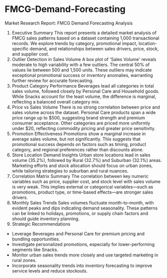 # FMCG-Demand-Forecasting
Market Research Report: FMCG Demand Forecasting Analysis
1. Executive Summary
This report presents a detailed market analysis of FMCG sales patterns based on a dataset containing 1,000 transactional records. We explore trends by category, promotional impact, location-specific demand, and relationships between sales drivers, price, stock, and supplier cost.
2. Outlier Detection in Sales Volume
A box plot of 'Sales Volume' reveals moderate to high variability with a few outliers. The central 50% of values lie between 500 and 1,500 units. These outliers may indicate exceptional promotional success or inventory anomalies, warranting further review for accurate forecasting.
3. Product Category Performance
Beverages lead all categories in total sales volume, followed closely by Personal Care and Household goods. While Snacks account for the least volume, the difference is marginal, reflecting a balanced overall category mix.
4. Price vs Sales Volume
There is no strong correlation between price and sales volume across the dataset. Personal Care products span a wide price range up to $500, suggesting brand strength and premium consumer acceptance. Other categories are priced more uniformly under $20, reflecting commodity pricing and greater price sensitivity.
5. Promotion Effectiveness
Promotions show a marginal increase in average sales volume, but not significantly. This suggests that promotional success depends on factors such as timing, product category, and regional preferences rather than discounts alone.
6. Store Location Demand Insights
Urban store locations lead in sales volume (35.2%), followed by Rural (32.7%) and Suburban (32.1%) areas. Marketing efforts and stock allocation should focus on urban zones, while tailoring strategies to suburban and rural nuances.
7. Correlation Matrix Summary
The correlation between key numeric variables such as price, supplier cost, and stock level with sales volume is very weak. This implies external or categorical variables—such as promotions, product type, or time-based effects—are stronger sales drivers.
8. Monthly Sales Trends
Sales volumes fluctuate month-to-month, with evident peaks and dips indicating demand seasonality. These patterns can be linked to holidays, promotions, or supply chain factors and should guide inventory planning.
9. Strategic Recommendations
- Leverage Beverages and Personal Care for premium pricing and bundling opportunities.
- Investigate personalized promotions, especially for lower-performing segments like Snacks.
- Monitor urban sales trends more closely and use targeted marketing in rural zones.
- Incorporate seasonality trends into inventory forecasting to improve service levels and reduce stockouts.
